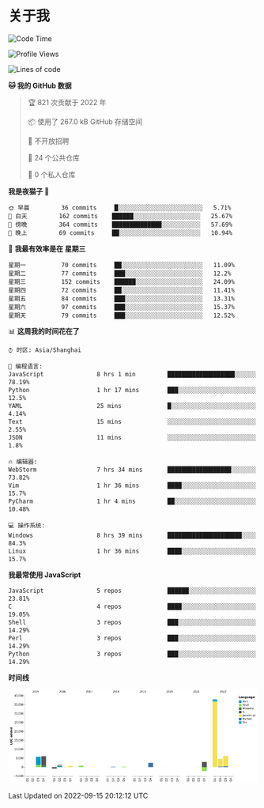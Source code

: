 # 关于我

<!--START_SECTION:waka-->
![Code Time](http://img.shields.io/badge/Code%20Time-639%20hrs%2028%20mins-blue)

![Profile Views](http://img.shields.io/badge/%E4%B8%AA%E4%BA%BA%E8%B5%84%E6%96%99%E8%A7%82%E7%9C%8B%E6%AC%A1%E6%95%B0-2-blue)

![Lines of code](https://img.shields.io/badge/%E4%BB%8E%E3%80%8CHello%20World%E3%80%8D%E8%B5%B7%E6%88%91%E5%B7%B2%E7%BB%8F%E5%86%99%E4%BA%86-67%20Thousand%20%E8%A1%8C%E4%BB%A3%E7%A0%81-blue)

**🐱 我的 GitHub 数据** 

> 🏆 821 次贡献于 2022 年
 > 
> 📦  使用了 267.0 kB GitHub 存储空间 
 > 
> 🚫 不开放招聘
 > 
> 📜 24 个公共仓库 
 > 
> 🔑 0 个私人仓库  
 > 
**我是夜猫子 🦉** 

```text
🌞 早晨         36 commits     █░░░░░░░░░░░░░░░░░░░░░░░░   5.71% 
🌆 白天         162 commits    ██████░░░░░░░░░░░░░░░░░░░   25.67% 
🌃 傍晚         364 commits    ██████████████░░░░░░░░░░░   57.69% 
🌙 晚上         69 commits     ██░░░░░░░░░░░░░░░░░░░░░░░   10.94%

```
📅 **我最有效率是在 星期三** 

```text
星期一          70 commits     ██░░░░░░░░░░░░░░░░░░░░░░░   11.09% 
星期二          77 commits     ███░░░░░░░░░░░░░░░░░░░░░░   12.2% 
星期三          152 commits    ██████░░░░░░░░░░░░░░░░░░░   24.09% 
星期四          72 commits     ██░░░░░░░░░░░░░░░░░░░░░░░   11.41% 
星期五          84 commits     ███░░░░░░░░░░░░░░░░░░░░░░   13.31% 
星期六          97 commits     ███░░░░░░░░░░░░░░░░░░░░░░   15.37% 
星期天          79 commits     ███░░░░░░░░░░░░░░░░░░░░░░   12.52%

```


📊 **这周我的时间花在了** 

```text
⌚︎ 时区: Asia/Shanghai

💬 编程语言: 
JavaScript               8 hrs 1 min         ███████████████████░░░░░░   78.19% 
Python                   1 hr 17 mins        ███░░░░░░░░░░░░░░░░░░░░░░   12.5% 
YAML                     25 mins             █░░░░░░░░░░░░░░░░░░░░░░░░   4.14% 
Text                     15 mins             ░░░░░░░░░░░░░░░░░░░░░░░░░   2.55% 
JSON                     11 mins             ░░░░░░░░░░░░░░░░░░░░░░░░░   1.8%

🔥 编辑器: 
WebStorm                 7 hrs 34 mins       ██████████████████░░░░░░░   73.82% 
Vim                      1 hr 36 mins        ████░░░░░░░░░░░░░░░░░░░░░   15.7% 
PyCharm                  1 hr 4 mins         ██░░░░░░░░░░░░░░░░░░░░░░░   10.48%

💻 操作系统: 
Windows                  8 hrs 39 mins       █████████████████████░░░░   84.3% 
Linux                    1 hr 36 mins        ████░░░░░░░░░░░░░░░░░░░░░   15.7%

```

**我最常使用 JavaScript** 

```text
JavaScript               5 repos             ██████░░░░░░░░░░░░░░░░░░░   23.81% 
C                        4 repos             ████░░░░░░░░░░░░░░░░░░░░░   19.05% 
Shell                    3 repos             ███░░░░░░░░░░░░░░░░░░░░░░   14.29% 
Perl                     3 repos             ███░░░░░░░░░░░░░░░░░░░░░░   14.29% 
Python                   3 repos             ███░░░░░░░░░░░░░░░░░░░░░░   14.29%

```


**时间线**

![Chart not found](https://raw.githubusercontent.com/Arondight/Arondight/master/charts/bar_graph.png) 


 Last Updated on 2022-09-15 20:12:12 UTC
<!--END_SECTION:waka-->

